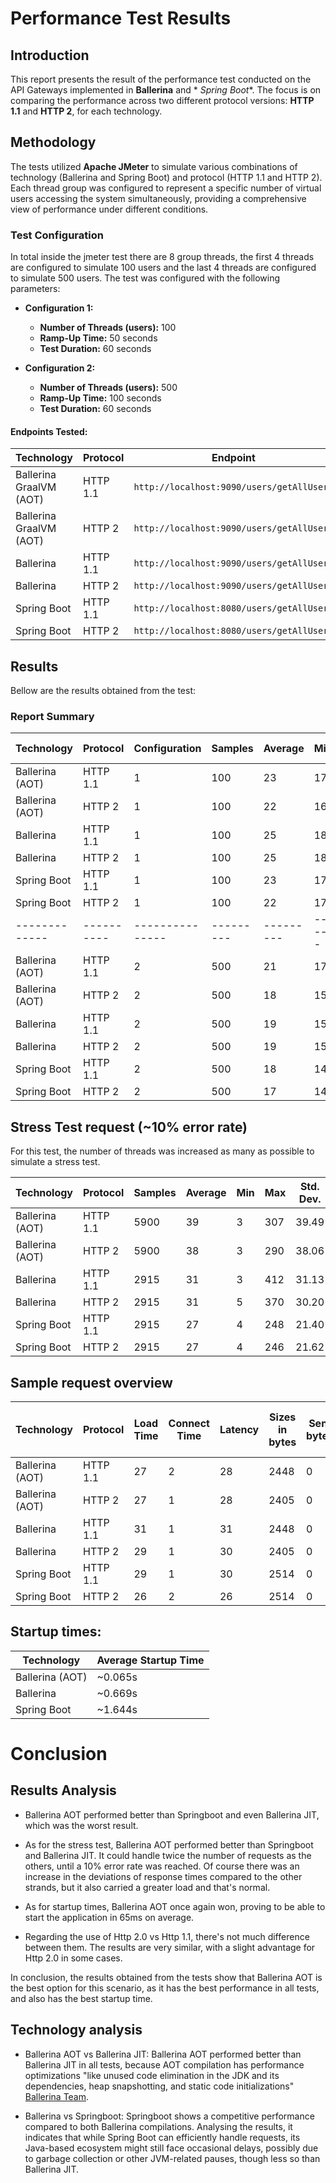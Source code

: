 # Performance Test Results

## Introduction

This report presents the result of the performance test conducted on the API Gateways implemented in **Ballerina** and *
*Spring Boot**.
The focus is on comparing the performance across two different protocol versions: **HTTP 1.1** and **HTTP 2**, for each
technology.

## Methodology

The tests utilized **Apache JMeter** to simulate various combinations of technology (Ballerina and Spring Boot) and
protocol (HTTP 1.1 and HTTP 2).
Each thread group was configured to represent a specific number of virtual users accessing the system simultaneously,
providing a comprehensive view of performance under different conditions.

### Test Configuration

In total inside the jmeter test there are 8 group threads, the first 4 threads are configured to simulate 100 users and
the last 4 threads are configured to simulate 500 users. The test was configured with the following parameters:

- **Configuration 1:**
    - **Number of Threads (users):** 100
    - **Ramp-Up Time:** 50 seconds
    - **Test Duration:** 60 seconds

- **Configuration 2:**
    - **Number of Threads (users):** 500
    - **Ramp-Up Time:** 100 seconds
    - **Test Duration:** 60 seconds

#### Endpoints Tested:

| Technology              | Protocol | Endpoint                                  |
|-------------------------|----------|-------------------------------------------|
| Ballerina GraalVM (AOT) | HTTP 1.1 | `http://localhost:9090/users/getAllUsers` |
| Ballerina GraalVM (AOT) | HTTP 2   | `http://localhost:9090/users/getAllUsers` |
| Ballerina               | HTTP 1.1 | `http://localhost:9090/users/getAllUsers` |
| Ballerina               | HTTP 2   | `http://localhost:9090/users/getAllUsers` |
| Spring Boot             | HTTP 1.1 | `http://localhost:8080/users/getAllUsers` |
| Spring Boot             | HTTP 2   | `http://localhost:8080/users/getAllUsers` |

## Results

Bellow are the results obtained from the test:

### Report Summary

| Technology      | Protocol   | Configuration   | Samples   | Average   | Min   | Max   | Std. Dev.   | Error (%) | Throughput (sec) | Received (KB/sec) | Sent (KB/sec) | Avg. Bytes   |
|-----------------|------------|-----------------|-----------|-----------|-------|-------|-------------|-----------|------------------|-------------------|---------------|--------------|
| Ballerina (AOT) | HTTP 1.1   | 1               | 100       | 23        | 17    | 34    | 4.18        | 0.000     | 2.01935          | 4.83              | 0.00          | 2448.0       |
| Ballerina (AOT) | HTTP 2     | 1               | 100       | 22        | 16    | 32    | 4.06        | 0.000     | 2.01955          | 4.76              | 0.00          | 2405.0       |
| Ballerina       | HTTP 1.1   | 1               | 100       | 25        | 18    | 139   | 12.29       | 0.000     | 2.02298          | 4.84              | 0.00          | 2448.0       |
| Ballerina       | HTTP 2     | 1               | 100       | 25        | 18    | 152   | 13.52       | 0.000     | 2.02253          | 4.75              | 0.00          | 2405.0       |
| Spring Boot     | HTTP 1.1   | 1               | 100       | 23        | 17    | 116   | 10.08       | 0.000     | 2.02224          | 4.96              | 0.00          | 2514.0       |
| Spring Boot     | HTTP 2     | 1               | 100       | 22        | 17    | 116   | 10.18       | 0.000     | 2.02184          | 4.96              | 0.00          | 2514.0       |
| -------------   | ---------- | --------------- | --------- | --------- | ----- | ----- | ----------- | --------- | ---------------- | ----------------- | ------------- | ------------ |
| Ballerina (AOT) | HTTP 1.1   | 2               | 500       | 21        | 17    | 38    | 2.43        | 0.000     | 5.00902          | 11.97             | 0.00          | 2448.0       |
| Ballerina (AOT) | HTTP 2     | 2               | 500       | 18        | 15    | 32    | 1.72        | 0.000     | 5.00917          | 11.76             | 0.00          | 2405.0       |
| Ballerina       | HTTP 1.1   | 2               | 500       | 19        | 15    | 128   | 5.62        | 0.000     | 5.01128          | 11.98             | 0.00          | 2448.0       |
| Ballerina       | HTTP 2     | 2               | 500       | 19        | 15    | 143   | 6.59        | 0.000     | 5.00937          | 11.77             | 0.00          | 2405.0       |
| Spring Boot     | HTTP 1.1   | 2               | 500       | 18        | 14    | 61    | 3.43        | 0.000     | 5.00927          | 12.30             | 0.00          | 2514.0       |
| Spring Boot     | HTTP 2     | 2               | 500       | 17        | 14    | 51    | 2.57        | 0.000     | 5.00947          | 12.30             | 0.00          | 2514.0       |

## Stress Test request (~10% error rate)

For this test, the number of threads was increased as many as possible to simulate a stress test.

| Technology      | Protocol | Samples | Average | Min | Max | Std. Dev. | Error (%) | Throughput (sec) | Received (KB/sec) | Sent (KB/sec) | Avg. Bytes |
|-----------------|----------|---------|---------|-----|-----|-----------|-----------|------------------|-------------------|---------------|------------|
| Ballerina (AOT) | HTTP 1.1 | 5900    | 39      | 3   | 307 | 39.49     | 7.695     | 124.64087        | 298.75            | 0.00          | 2454.4     |
| Ballerina (AOT) | HTTP 2   | 5900    | 38      | 3   | 290 | 38.06     | 7.915     | 124.97352        | 294.73            | 0.00          | 2415.0     |
| Ballerina       | HTTP 1.1 | 2915    | 31      | 3   | 412 | 31.13     | 8.199     | 58.83065         | 141.03            | 0.00          | 2454.8     |
| Ballerina       | HTTP 2   | 2915    | 31      | 5   | 370 | 30.20     | 8.096     | 58.83778         | 138.77            | 0.00          | 2415.2     |
| Spring Boot     | HTTP 1.1 | 2915    | 27      | 4   | 248 | 21.40     | 8.096     | 58.62714         | 144.01            | 0.00          | 2515.4     |
| Spring Boot     | HTTP 2   | 2915    | 27      | 4   | 246 | 21.62     | 8.027     | 58.81997         | 144.49            | 0.00          | 2515.4     |

## Sample request overview

| Technology      | Protocol | Load Time | Connect Time | Latency | Sizes in bytes | Sent bytes | Headers size in bytes | Body size in bytes |
|-----------------|----------|-----------|--------------|---------|----------------|------------|-----------------------|--------------------|
| Ballerina (AOT) | HTTP 1.1 | 27        | 2            | 28      | 2448           | 0          | 235                   | 2213               |
| Ballerina (AOT) | HTTP 2   | 27        | 1            | 28      | 2405           | 0          | 192                   | 2213               |
| Ballerina       | HTTP 1.1 | 31        | 1            | 31      | 2448           | 0          | 235                   | 2213               |
| Ballerina       | HTTP 2   | 29        | 1            | 30      | 2405           | 0          | 192                   | 2213               |
| Spring Boot     | HTTP 1.1 | 29        | 1            | 30      | 2514           | 0          | 387                   | 2127               |
| Spring Boot     | HTTP 2   | 26        | 2            | 26      | 2514           | 0          | 387                   | 2127               |

## Startup times:

| Technology      | Average Startup Time |
|-----------------|----------------------|
| Ballerina (AOT) | ~0.065s              |
| Ballerina       | ~0.669s              |
| Spring Boot     | ~1.644s              |

# Conclusion

## Results Analysis

- Ballerina AOT performed better than Springboot and even Ballerina JIT, which was the worst result.


- As for the stress test, Ballerina AOT performed better than Springboot and Ballerina JIT. It could handle twice the number of requests as the others, until a 10% error rate was reached. Of course there was an increase in the deviations of response times compared to the other strands, but it also carried a greater load and that's normal. 


- As for startup times, Ballerina AOT once again won, proving to be able to start the application in 65ms on average.


- Regarding the use of Http 2.0 vs Http 1.1, there's not much difference between them. The results are very similar, with a slight advantage for Http 2.0 in some cases.

In conclusion, the results obtained from the tests show that Ballerina AOT is the best option for this scenario, as it has the best performance in all tests, and also has the best startup time.

## Technology analysis

- Ballerina AOT vs Ballerina JIT: Ballerina AOT performed better than Ballerina JIT in all tests, because AOT compilation has performance optimizations "like unused code elimination in the JDK and its dependencies, heap snapshotting, and static code initializations" [Ballerina Team](https://ballerina.io/learn/graalvm-executable-overview/).


- Ballerina vs Springboot: Springboot shows a competitive performance compared to both Ballerina compilations. Analysing the results, it indicates that while Spring Boot can efficiently handle requests, its Java-based ecosystem might still face occasional delays, possibly due to garbage collection or other JVM-related pauses, though less so than Ballerina JIT.

```